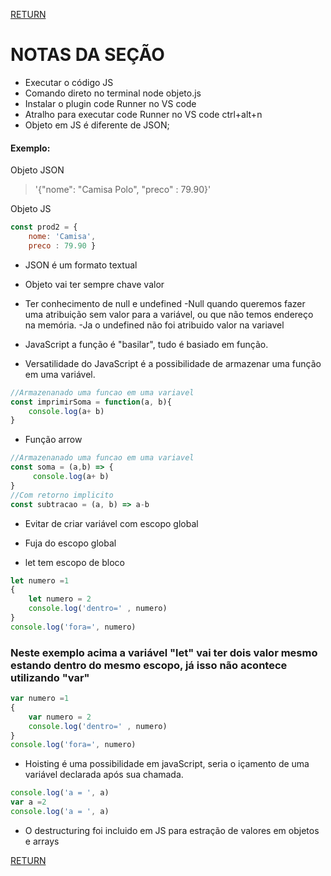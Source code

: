[RETURN](https://github.com/darlanMedeiros/CursoWebModernoJavaScript2021)

# NOTAS DA SEÇÃO
- Executar o código JS 
- Comando direto no terminal node objeto.js
- Instalar o plugin code Runner no VS code
- Atralho para executar code Runner no VS code  ctrl+alt+n
- Objeto em JS é diferente de JSON;

#### Exemplo:
Objeto JSON
> '{"nome": "Camisa Polo", "preco" : 79.90}'

Objeto JS

```javaScript
const prod2 = {
    nome: 'Camisa',
    preco : 79.90 }
```
- JSON é um formato textual
- Objeto vai ter sempre chave valor

- Ter conhecimento de null e undefined
    -Null quando queremos fazer uma atribuição sem valor para a variável, ou que não temos endereço na memória. 
    -Ja o undefined não foi atribuido valor na variavel

- JavaScript a função é "basilar", tudo é basiado em função.
- Versatilidade do JavaScript é a possibilidade de armazenar uma função em uma variável.

```javascript
//Armazenanado uma funcao em uma variavel
const imprimirSoma = function(a, b){
    console.log(a+ b)
}
```

- Função arrow

```javascript
//Armazenanado uma funcao em uma variavel
const soma = (a,b) => {
     console.log(a+ b)
}
//Com retorno implicito
const subtracao = (a, b) => a-b
```
- Evitar de criar variável com escopo global
- Fuja do escopo global

- let tem escopo de bloco

```javascript
let numero =1
{
    let numero = 2
    console.log('dentro=' , numero)
}
console.log('fora=', numero)

```
### Neste exemplo acima a variável "let" vai ter dois valor mesmo estando dentro do mesmo escopo, já isso não acontece utilizando "var"

```javascript
var numero =1
{
    var numero = 2
    console.log('dentro=' , numero)
}
console.log('fora=', numero)

```
- Hoisting é uma possibilidade em javaScript, seria o içamento de uma variável declarada após sua chamada.

```javascript
console.log('a = ', a)
var a =2
console.log('a = ', a)

```
- O destructuring foi incluido em JS para estração de valores em objetos e arrays







[RETURN](https://github.com/darlanMedeiros/CursoWebModernoJavaScript2021)